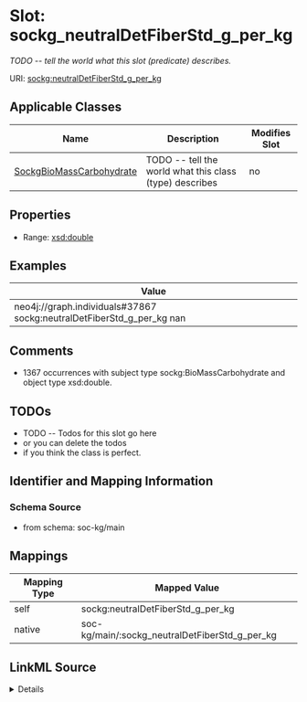 

# Slot: sockg_neutralDetFiberStd_g_per_kg


_TODO -- tell the world what this slot (predicate) describes._





URI: [sockg:neutralDetFiberStd_g_per_kg](http://www.semanticweb.org/sockg/ontologies/2024/0/soil-carbon-ontology/neutralDetFiberStd_g_per_kg)



<!-- no inheritance hierarchy -->





## Applicable Classes

| Name | Description | Modifies Slot |
| --- | --- | --- |
| [SockgBioMassCarbohydrate](../classes/SockgBioMassCarbohydrate.md) | TODO -- tell the world what this class (type) describes |  no  |







## Properties

* Range: [xsd:double](http://www.w3.org/2001/XMLSchema#double)






## Examples

| Value |
| --- |
| neo4j://graph.individuals#37867 sockg:neutralDetFiberStd_g_per_kg nan |

## Comments

* 1367 occurrences with subject type sockg:BioMassCarbohydrate and object type xsd:double.

## TODOs

* TODO -- Todos for this slot go here
* or you can delete the todos
* if you think the class is perfect.

## Identifier and Mapping Information







### Schema Source


* from schema: soc-kg/main




## Mappings

| Mapping Type | Mapped Value |
| ---  | ---  |
| self | sockg:neutralDetFiberStd_g_per_kg |
| native | soc-kg/main/:sockg_neutralDetFiberStd_g_per_kg |




## LinkML Source

<details>
```yaml
name: sockg_neutralDetFiberStd_g_per_kg
description: TODO -- tell the world what this slot (predicate) describes.
todos:
- TODO -- Todos for this slot go here
- or you can delete the todos
- if you think the class is perfect.
comments:
- 1367 occurrences with subject type sockg:BioMassCarbohydrate and object type xsd:double.
examples:
- value: neo4j://graph.individuals#37867 sockg:neutralDetFiberStd_g_per_kg nan
from_schema: soc-kg/main
rank: 1000
slot_uri: sockg:neutralDetFiberStd_g_per_kg
alias: sockg_neutralDetFiberStd_g_per_kg
domain_of:
- sockg_BioMassCarbohydrate
range: double

```
</details>